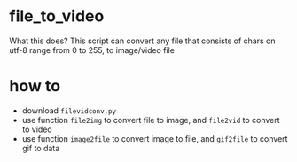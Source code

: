 # file_to_video
What this does? This script can convert any file that consists of chars on utf-8 range from 0 to 255, to image/video file

# how to
- download `filevidconv.py`
- use function `file2img` to convert file to image, and `file2vid` to convert to video
- use function `image2file` to convert image to file, and `gif2file` to convert gif to data